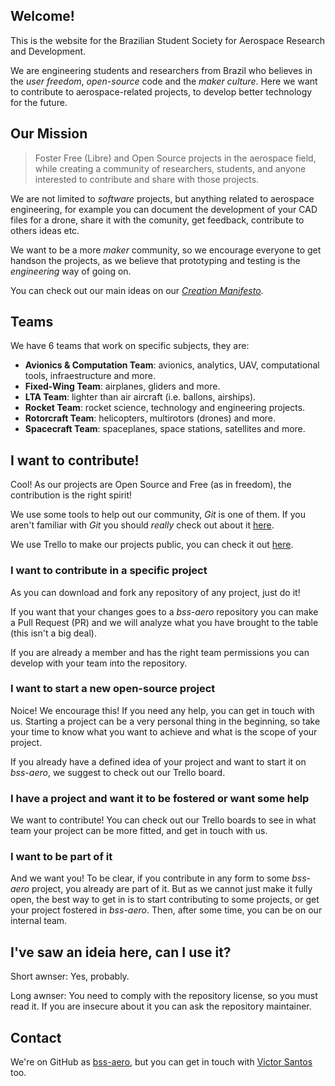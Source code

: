 ## Welcome!

This is the website for the Brazilian Student Society for Aerospace Research and Development.

We are engineering students and researchers from Brazil who believes in the _user freedom_, _open-source_ code and the _maker culture_.
Here we want to contribute to aerospace-related projects, to develop better technology for the future.

## Our Mission

> Foster Free (Libre) and Open Source projects in the aerospace field,
> while creating a community of researchers, students, and anyone interested to contribute and share with those projects.

We are not limited to _software_ projects, but anything related to aerospace engineering, for example you can document the development of your CAD files for a drone, share it with the comunity, get feedback, contribute to others ideas etc.

We want to be a more _maker_ community, so we encourage everyone to get handson the projects,
as we believe that prototyping and testing is the _engineering_ way of going on.

You can check out our main ideas on our _[Creation Manifesto](/manifesto.pdf)_.

## Teams

We have 6 teams that work on specific subjects, they are:

- **Avionics & Computation Team**: avionics, analytics, UAV, computational tools, infraestructure and more.
- **Fixed-Wing Team**: airplanes, gliders and more.
- **LTA Team**: lighter than air aircraft (i.e. ballons, airships).
- **Rocket Team**: rocket science, technology and engineering projects.
- **Rotorcraft Team**: helicopters, multirotors (drones) and more.
- **Spacecraft Team**: spaceplanes, space stations, satellites and more.

## I want to contribute!

Cool! As our projects are Open Source and Free (as in freedom), the contribution is the right spirit!

We use some tools to help out our community, _Git_ is one of them.
If you aren't familiar with _Git_ you should _really_ check out about it [here](https://guides.github.com/introduction/git-handbook/).

We use Trello to make our projects public, you can check it out [here](https://trello.com/bssaero).

### I want to contribute in a specific project

As you can download and fork any repository of any project, just do it!

If you want that your changes goes to a _bss-aero_ repository
you can make a Pull Request (PR) and we will analyze what you have brought to the table
(this isn't a big deal).

If you are already a member and has the right team permissions
you can develop with your team into the repository.

### I want to start a new open-source project

Noice! We encourage this! If you need any help, you can get in touch with us.
Starting a project can be a very personal thing in the beginning,
so take your time to know what you want to achieve and what is the scope of your project.

If you already have a defined idea of your project and want to start it on _bss-aero_,
we suggest to check out our Trello board.

### I have a project and want it to be fostered or want some help

We want to contribute!
You can check out our Trello boards
to see in what team your project can be more fitted,
and get in touch with us.

### I want to be part of it

And we want you! To be clear, if you contribute in any form to some _bss-aero_ project,
you already are part of it.
But as we cannot just make it fully open,
the best way to get in is to start contributing to some projects,
or get your project fostered in _bss-aero_.
Then, after some time, you can be on our internal team.

## I've saw an ideia here, can I use it?

Short awnser: Yes, probably.

Long awnser: You need to comply with the repository license, so you must read it.
If you are insecure about it you can ask the repository maintainer.

## Contact

We're on GitHub as [bss-aero](https://github.com/bss-aero),
but you can get in touch with [Victor Santos](https://zuckberj.page) too.

